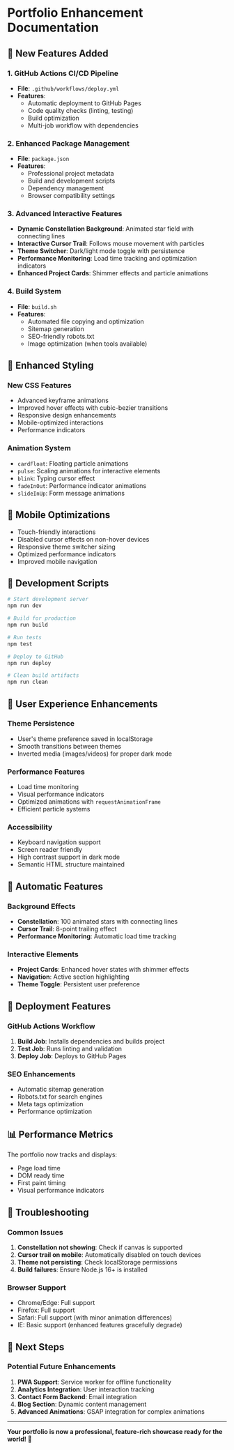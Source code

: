 # Portfolio Enhancement Documentation

## 🚀 New Features Added

### 1. GitHub Actions CI/CD Pipeline
- **File**: `.github/workflows/deploy.yml`
- **Features**: 
  - Automatic deployment to GitHub Pages
  - Code quality checks (linting, testing)
  - Build optimization
  - Multi-job workflow with dependencies

### 2. Enhanced Package Management
- **File**: `package.json`
- **Features**:
  - Professional project metadata
  - Build and development scripts
  - Dependency management
  - Browser compatibility settings

### 3. Advanced Interactive Features
- **Dynamic Constellation Background**: Animated star field with connecting lines
- **Interactive Cursor Trail**: Follows mouse movement with particles
- **Theme Switcher**: Dark/light mode toggle with persistence
- **Performance Monitoring**: Load time tracking and optimization indicators
- **Enhanced Project Cards**: Shimmer effects and particle animations

### 4. Build System
- **File**: `build.sh`
- **Features**:
  - Automated file copying and optimization
  - Sitemap generation
  - SEO-friendly robots.txt
  - Image optimization (when tools available)

## 🎨 Enhanced Styling

### New CSS Features
- Advanced keyframe animations
- Improved hover effects with cubic-bezier transitions
- Responsive design enhancements
- Mobile-optimized interactions
- Performance indicators

### Animation System
- `cardFloat`: Floating particle animations
- `pulse`: Scaling animations for interactive elements
- `blink`: Typing cursor effect
- `fadeInOut`: Performance indicator animations
- `slideInUp`: Form message animations

## 📱 Mobile Optimizations

- Touch-friendly interactions
- Disabled cursor effects on non-hover devices
- Responsive theme switcher sizing
- Optimized performance indicators
- Improved mobile navigation

## 🔧 Development Scripts

```bash
# Start development server
npm run dev

# Build for production
npm run build

# Run tests
npm test

# Deploy to GitHub
npm run deploy

# Clean build artifacts
npm run clean
```

## 🌟 User Experience Enhancements

### Theme Persistence
- User's theme preference saved in localStorage
- Smooth transitions between themes
- Inverted media (images/videos) for proper dark mode

### Performance Features
- Load time monitoring
- Visual performance indicators
- Optimized animations with `requestAnimationFrame`
- Efficient particle systems

### Accessibility
- Keyboard navigation support
- Screen reader friendly
- High contrast support in dark mode
- Semantic HTML structure maintained

## 🔄 Automatic Features

### Background Effects
- **Constellation**: 100 animated stars with connecting lines
- **Cursor Trail**: 8-point trailing effect
- **Performance Monitoring**: Automatic load time tracking

### Interactive Elements
- **Project Cards**: Enhanced hover states with shimmer effects
- **Navigation**: Active section highlighting
- **Theme Toggle**: Persistent user preference

## 🚀 Deployment Features

### GitHub Actions Workflow
1. **Build Job**: Installs dependencies and builds project
2. **Test Job**: Runs linting and validation
3. **Deploy Job**: Deploys to GitHub Pages

### SEO Enhancements
- Automatic sitemap generation
- Robots.txt for search engines
- Meta tags optimization
- Performance optimization

## 📊 Performance Metrics

The portfolio now tracks and displays:
- Page load time
- DOM ready time
- First paint timing
- Visual performance indicators

## 🔧 Troubleshooting

### Common Issues
1. **Constellation not showing**: Check if canvas is supported
2. **Cursor trail on mobile**: Automatically disabled on touch devices
3. **Theme not persisting**: Check localStorage permissions
4. **Build failures**: Ensure Node.js 16+ is installed

### Browser Support
- Chrome/Edge: Full support
- Firefox: Full support
- Safari: Full support (with minor animation differences)
- IE: Basic support (enhanced features gracefully degrade)

## 🎯 Next Steps

### Potential Future Enhancements
1. **PWA Support**: Service worker for offline functionality
2. **Analytics Integration**: User interaction tracking
3. **Contact Form Backend**: Email integration
4. **Blog Section**: Dynamic content management
5. **Advanced Animations**: GSAP integration for complex animations

---

**Your portfolio is now a professional, feature-rich showcase ready for the world! 🌟**